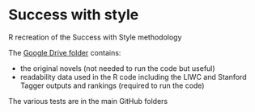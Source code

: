 # Success with style
R recreation of the Success with Style methodology

The [Google Drive folder](https://drive.google.com/drive/folders/1KsZgm4PFch6b3rUbjFqhxy9_IVJKshx5?usp=sharing) contains:

* the original novels (not needed to run the code but useful)
* readability data used in the R code including the LIWC and Stanford Tagger outputs and rankings (required to run the code)

The various tests are in the main GitHub folders
